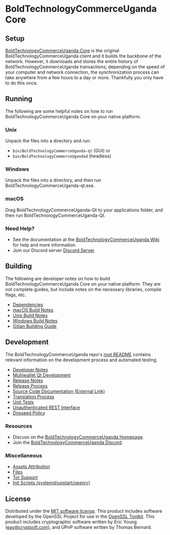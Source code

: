 BoldTechnologyCommerceUganda Core
=============

Setup
---------------------
[BoldTechnologyCommerceUganda Core](https://btcugltd.com/) is the original BoldTechnologyCommerceUganda client and it builds the backbone of the network. However, it downloads and stores the entire history of BoldTechnologyCommerceUganda transactions; depending on the speed of your computer and network connection, the synchronization process can take anywhere from a few hours to a day or more. Thankfully you only have to do this once.

Running
---------------------
The following are some helpful notes on how to run BoldTechnologyCommerceUganda Core on your native platform.

### Unix

Unpack the files into a directory and run:

- `bin/BoldTechnologyCommerceUganda-qt` (GUI) or
- `bin/BoldTechnologyCommerceUgandad` (headless)

### Windows

Unpack the files into a directory, and then run BoldTechnologyCommerceUganda-qt.exe.

### macOS

Drag BoldTechnologyCommerceUganda-Qt to your applications folder, and then run BoldTechnologyCommerceUganda-Qt.

### Need Help?

* See the documentation at the [BoldTechnologyCommerceUganda Wiki](https://github.com/Bold-Technology-Commerce-Uganda/BTCUG/)
for help and more information.
* Join our Discord server [Discord Server](https://discord.gg/vCgKhFFeJt)

Building
---------------------
The following are developer notes on how to build BoldTechnologyCommerceUganda Core on your native platform. They are not complete guides, but include notes on the necessary libraries, compile flags, etc.

- [Dependencies](dependencies.md)
- [macOS Build Notes](build-osx.md)
- [Unix Build Notes](build-unix.md)
- [Windows Build Notes](build-windows.md)
- [Gitian Building Guide](gitian-building.md)

Development
---------------------
The BoldTechnologyCommerceUganda repo's [root README](/README.md) contains relevant information on the development process and automated testing.

- [Developer Notes](developer-notes.md)
- [Multiwallet Qt Development](multiwallet-qt.md)
- [Release Notes](release-notes.md)
- [Release Process](release-process.md)
- [Source Code Documentation (External Link)](https://github.com/Bold-Technology-Commerce-Uganda/BTCUG/)
- [Translation Process](translation_process.md)
- [Unit Tests](unit-tests.md)
- [Unauthenticated REST Interface](REST-interface.md)
- [Dnsseed Policy](dnsseed-policy.md)

### Resources
* Discuss on the [BoldTechnologyCommerceUganda Homepage](https://btcugltd.com/).
* Join the [BoldTechnologyCommerceUganda Discord](https://discord.gg/vCgKhFFeJt).

### Miscellaneous
- [Assets Attribution](assets-attribution.md)
- [Files](files.md)
- [Tor Support](tor.md)
- [Init Scripts (systemd/upstart/openrc)](init.md)

License
---------------------
Distributed under the [MIT software license](/COPYING).
This product includes software developed by the OpenSSL Project for use in the [OpenSSL Toolkit](https://www.openssl.org/). This product includes
cryptographic software written by Eric Young ([eay@cryptsoft.com](mailto:eay@cryptsoft.com)), and UPnP software written by Thomas Bernard.
